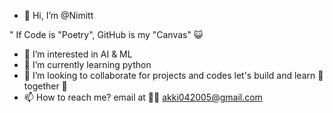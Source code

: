 - 👋 Hi, I’m @Nimitt

" If Code is "Poetry", GitHub is my "Canvas" 😺

- 👀 I’m interested in AI & ML
- 🌱 I’m currently learning python
- 💞️ I’m looking to collaborate for projects and codes let's build and learn 🤝 together 🙂
- 📫 How to reach me?  email at 📲🤳 akki042005@gmail.com

<!---
Nimitt is a ✨ special ✨ repository because its `README.md` (this file) appears on your GitHub profile.
You can click the Preview link to take a look at your changes.
--->
